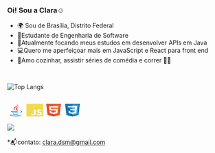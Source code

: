 ### Oi! Sou a Clara☺️

-  🌍 Sou de Brasília, Distrito Federal 
-  📖Estudante de Engenharia de Software  
-  🎯Atualmente focando meus estudos em desenvolver APIs em Java 
-  💻Quero me aperfeiçoar mais em JavaScript e React para front end 
-  🥘Amo cozinhar, assistir séries de comédia e correr 🏃‍♀️
<br>

![Top Langs](https://github-readme-stats.vercel.app/api/top-langs/?username=clara-silva-martins&layout=compact)

<div style="display: inline_block"><br>
  <img align="center" alt="Java" height="30" width="40" src="https://raw.githubusercontent.com/devicons/devicon/master/icons/java/java-original.svg">
  <img align="center" alt="Clara-Js" height="30" width="40" src="https://raw.githubusercontent.com/devicons/devicon/master/icons/javascript/javascript-plain.svg">
  <img align="center" alt="Clara-HTML" height="30" width="40" src="https://raw.githubusercontent.com/devicons/devicon/master/icons/html5/html5-original.svg">
  <img align="center" alt="Clara-CSS" height="30" width="40" src="https://raw.githubusercontent.com/devicons/devicon/master/icons/css3/css3-original.svg">
</div>
<br>
<a href="https://www.linkedin.com/in/clara-silva-martins/" target="_blank"><img src="https://img.shields.io/badge/LinkedIn-0077B5?style=for-the-badge&logo=linkedin&logoColor=white"></a>
<br>

*📬contato: clara.dsm@gmail.com 

